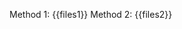<!-- xmd:
set command = "echo hello world"
set files1 = exec "{{command}}"
set files2 = exec {{command}}
-->

Method 1: {{files1}}
Method 2: {{files2}}